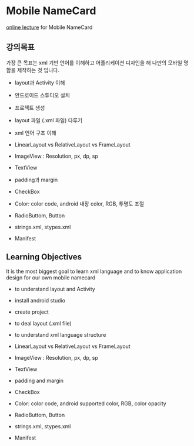 # Mobile NameCard

[online lecture](https://www.youtube.com/watch?v=9c-718mXVI8&t=) for Mobile NameCard



## 강의목표

가장 큰 목표는 xml 기반 언어를 이해하고 어플리케이션 디자인을 해 나만의 모바일 명함을 제작하는 것 입니다.


- layout과 Activity 이해

- 안드로이드 스튜디오 설치

- 프로젝트 생성

- layout 파일 (.xml 파일) 다루기

- xml 언어 구조 이해

- LinearLayout vs RelativeLayout vs FrameLayout

- ImageView : Resolution, px, dp, sp

- TextView

- padding과 margin

- CheckBox

- Color: color code, android 내장 color, RGB, 투명도 조절

- RadioButtom, Button

- strings.xml, stypes.xml

- Manifest


## Learning Objectives

It is the most biggest goal to learn xml language and to know application design for our own mobile namecard

- to understand layout and Activity

- install android studio

- create project

- to deal layout (.xml file)

- to understand xml language structure

- LinearLayout vs RelativeLayout vs FrameLayout

- ImageView : Resolution, px, dp, sp

- TextView

- padding and margin

- CheckBox

- Color: color code, android supported color, RGB, color opacity

- RadioButtom, Button

- strings.xml, stypes.xml

- Manifest
